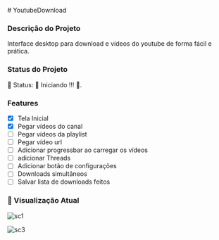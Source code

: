 
﻿# YoutubeDownload

### Descrição do Projeto
<p>Interface desktop para download e vídeos do youtube de forma fácil e prática.</p>

### Status do Projeto

🚧 Status: 🚀 Iniciando !!! 🚧.

### Features

- [x] Tela Inicial
- [x] Pegar vídeos do canal
- [ ] Pegar vídeos da playlist
- [ ] Pegar vídeo url
- [ ] Adicionar progressbar ao carregar os vídeos
- [ ] adicionar Threads 
- [ ] Adicionar botão de configurações
- [ ] Downloads simultâneos
- [ ] Salvar lista de downloads feitos

### 🎥 Visualização Atual

![sc1](https://user-images.githubusercontent.com/66011013/150042589-49c48153-70ed-40cd-ae09-4ad3a6c2d4d5.png)

![sc3](https://user-images.githubusercontent.com/66011013/150042613-b6da217b-fb67-423d-9d72-883c7f4fa5a7.png)

